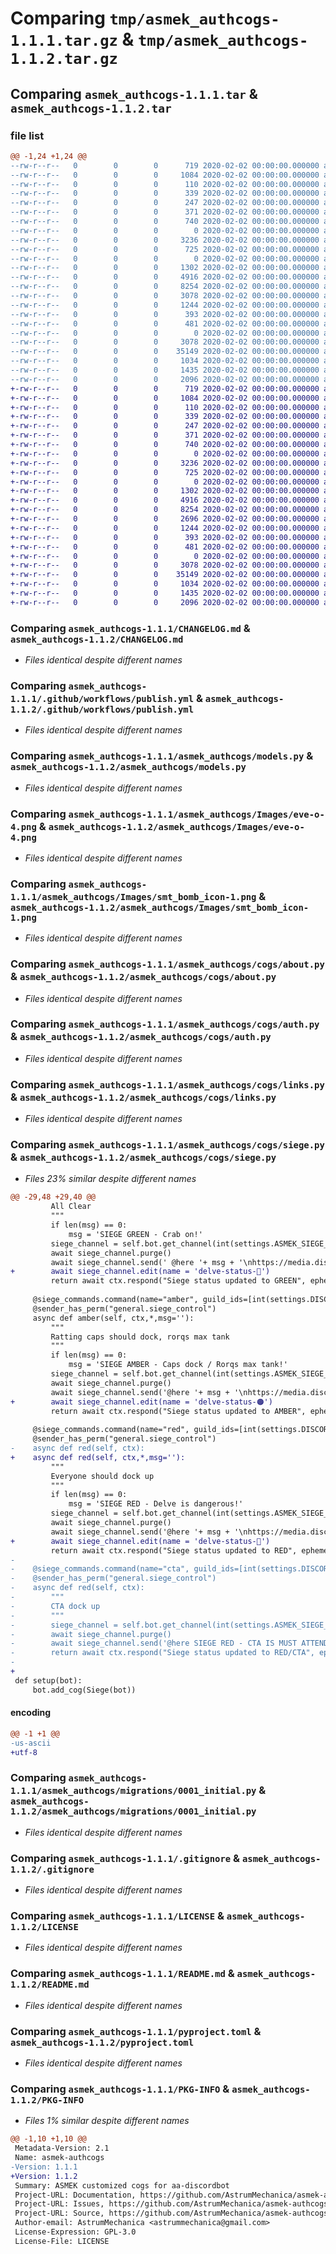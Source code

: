 # Comparing `tmp/asmek_authcogs-1.1.1.tar.gz` & `tmp/asmek_authcogs-1.1.2.tar.gz`

## Comparing `asmek_authcogs-1.1.1.tar` & `asmek_authcogs-1.1.2.tar`

### file list

```diff
@@ -1,24 +1,24 @@
--rw-r--r--   0        0        0      719 2020-02-02 00:00:00.000000 asmek_authcogs-1.1.1/CHANGELOG.md
--rw-r--r--   0        0        0     1084 2020-02-02 00:00:00.000000 asmek_authcogs-1.1.1/.github/workflows/publish.yml
--rw-r--r--   0        0        0      110 2020-02-02 00:00:00.000000 asmek_authcogs-1.1.1/asmek_authcogs/__init__.py
--rw-r--r--   0        0        0      339 2020-02-02 00:00:00.000000 asmek_authcogs-1.1.1/asmek_authcogs/app_settings.py
--rw-r--r--   0        0        0      247 2020-02-02 00:00:00.000000 asmek_authcogs-1.1.1/asmek_authcogs/apps.py
--rw-r--r--   0        0        0      371 2020-02-02 00:00:00.000000 asmek_authcogs-1.1.1/asmek_authcogs/auth_hooks.py
--rw-r--r--   0        0        0      740 2020-02-02 00:00:00.000000 asmek_authcogs-1.1.1/asmek_authcogs/models.py
--rw-r--r--   0        0        0        0 2020-02-02 00:00:00.000000 asmek_authcogs-1.1.1/asmek_authcogs/Images/__init__.py
--rw-r--r--   0        0        0     3236 2020-02-02 00:00:00.000000 asmek_authcogs-1.1.1/asmek_authcogs/Images/eve-o-4.png
--rw-r--r--   0        0        0      725 2020-02-02 00:00:00.000000 asmek_authcogs-1.1.1/asmek_authcogs/Images/smt_bomb_icon-1.png
--rw-r--r--   0        0        0        0 2020-02-02 00:00:00.000000 asmek_authcogs-1.1.1/asmek_authcogs/cogs/__init__.py
--rw-r--r--   0        0        0     1302 2020-02-02 00:00:00.000000 asmek_authcogs-1.1.1/asmek_authcogs/cogs/about.py
--rw-r--r--   0        0        0     4916 2020-02-02 00:00:00.000000 asmek_authcogs-1.1.1/asmek_authcogs/cogs/auth.py
--rw-r--r--   0        0        0     8254 2020-02-02 00:00:00.000000 asmek_authcogs-1.1.1/asmek_authcogs/cogs/links.py
--rw-r--r--   0        0        0     3078 2020-02-02 00:00:00.000000 asmek_authcogs-1.1.1/asmek_authcogs/cogs/siege.py
--rw-r--r--   0        0        0     1244 2020-02-02 00:00:00.000000 asmek_authcogs-1.1.1/asmek_authcogs/migrations/0001_initial.py
--rw-r--r--   0        0        0      393 2020-02-02 00:00:00.000000 asmek_authcogs-1.1.1/asmek_authcogs/migrations/0002_alter_link_name.py
--rw-r--r--   0        0        0      481 2020-02-02 00:00:00.000000 asmek_authcogs-1.1.1/asmek_authcogs/migrations/0003_alter_general_options.py
--rw-r--r--   0        0        0        0 2020-02-02 00:00:00.000000 asmek_authcogs-1.1.1/asmek_authcogs/migrations/__init__.py
--rw-r--r--   0        0        0     3078 2020-02-02 00:00:00.000000 asmek_authcogs-1.1.1/.gitignore
--rw-r--r--   0        0        0    35149 2020-02-02 00:00:00.000000 asmek_authcogs-1.1.1/LICENSE
--rw-r--r--   0        0        0     1034 2020-02-02 00:00:00.000000 asmek_authcogs-1.1.1/README.md
--rw-r--r--   0        0        0     1435 2020-02-02 00:00:00.000000 asmek_authcogs-1.1.1/pyproject.toml
--rw-r--r--   0        0        0     2096 2020-02-02 00:00:00.000000 asmek_authcogs-1.1.1/PKG-INFO
+-rw-r--r--   0        0        0      719 2020-02-02 00:00:00.000000 asmek_authcogs-1.1.2/CHANGELOG.md
+-rw-r--r--   0        0        0     1084 2020-02-02 00:00:00.000000 asmek_authcogs-1.1.2/.github/workflows/publish.yml
+-rw-r--r--   0        0        0      110 2020-02-02 00:00:00.000000 asmek_authcogs-1.1.2/asmek_authcogs/__init__.py
+-rw-r--r--   0        0        0      339 2020-02-02 00:00:00.000000 asmek_authcogs-1.1.2/asmek_authcogs/app_settings.py
+-rw-r--r--   0        0        0      247 2020-02-02 00:00:00.000000 asmek_authcogs-1.1.2/asmek_authcogs/apps.py
+-rw-r--r--   0        0        0      371 2020-02-02 00:00:00.000000 asmek_authcogs-1.1.2/asmek_authcogs/auth_hooks.py
+-rw-r--r--   0        0        0      740 2020-02-02 00:00:00.000000 asmek_authcogs-1.1.2/asmek_authcogs/models.py
+-rw-r--r--   0        0        0        0 2020-02-02 00:00:00.000000 asmek_authcogs-1.1.2/asmek_authcogs/Images/__init__.py
+-rw-r--r--   0        0        0     3236 2020-02-02 00:00:00.000000 asmek_authcogs-1.1.2/asmek_authcogs/Images/eve-o-4.png
+-rw-r--r--   0        0        0      725 2020-02-02 00:00:00.000000 asmek_authcogs-1.1.2/asmek_authcogs/Images/smt_bomb_icon-1.png
+-rw-r--r--   0        0        0        0 2020-02-02 00:00:00.000000 asmek_authcogs-1.1.2/asmek_authcogs/cogs/__init__.py
+-rw-r--r--   0        0        0     1302 2020-02-02 00:00:00.000000 asmek_authcogs-1.1.2/asmek_authcogs/cogs/about.py
+-rw-r--r--   0        0        0     4916 2020-02-02 00:00:00.000000 asmek_authcogs-1.1.2/asmek_authcogs/cogs/auth.py
+-rw-r--r--   0        0        0     8254 2020-02-02 00:00:00.000000 asmek_authcogs-1.1.2/asmek_authcogs/cogs/links.py
+-rw-r--r--   0        0        0     2696 2020-02-02 00:00:00.000000 asmek_authcogs-1.1.2/asmek_authcogs/cogs/siege.py
+-rw-r--r--   0        0        0     1244 2020-02-02 00:00:00.000000 asmek_authcogs-1.1.2/asmek_authcogs/migrations/0001_initial.py
+-rw-r--r--   0        0        0      393 2020-02-02 00:00:00.000000 asmek_authcogs-1.1.2/asmek_authcogs/migrations/0002_alter_link_name.py
+-rw-r--r--   0        0        0      481 2020-02-02 00:00:00.000000 asmek_authcogs-1.1.2/asmek_authcogs/migrations/0003_alter_general_options.py
+-rw-r--r--   0        0        0        0 2020-02-02 00:00:00.000000 asmek_authcogs-1.1.2/asmek_authcogs/migrations/__init__.py
+-rw-r--r--   0        0        0     3078 2020-02-02 00:00:00.000000 asmek_authcogs-1.1.2/.gitignore
+-rw-r--r--   0        0        0    35149 2020-02-02 00:00:00.000000 asmek_authcogs-1.1.2/LICENSE
+-rw-r--r--   0        0        0     1034 2020-02-02 00:00:00.000000 asmek_authcogs-1.1.2/README.md
+-rw-r--r--   0        0        0     1435 2020-02-02 00:00:00.000000 asmek_authcogs-1.1.2/pyproject.toml
+-rw-r--r--   0        0        0     2096 2020-02-02 00:00:00.000000 asmek_authcogs-1.1.2/PKG-INFO
```

### Comparing `asmek_authcogs-1.1.1/CHANGELOG.md` & `asmek_authcogs-1.1.2/CHANGELOG.md`

 * *Files identical despite different names*

### Comparing `asmek_authcogs-1.1.1/.github/workflows/publish.yml` & `asmek_authcogs-1.1.2/.github/workflows/publish.yml`

 * *Files identical despite different names*

### Comparing `asmek_authcogs-1.1.1/asmek_authcogs/models.py` & `asmek_authcogs-1.1.2/asmek_authcogs/models.py`

 * *Files identical despite different names*

### Comparing `asmek_authcogs-1.1.1/asmek_authcogs/Images/eve-o-4.png` & `asmek_authcogs-1.1.2/asmek_authcogs/Images/eve-o-4.png`

 * *Files identical despite different names*

### Comparing `asmek_authcogs-1.1.1/asmek_authcogs/Images/smt_bomb_icon-1.png` & `asmek_authcogs-1.1.2/asmek_authcogs/Images/smt_bomb_icon-1.png`

 * *Files identical despite different names*

### Comparing `asmek_authcogs-1.1.1/asmek_authcogs/cogs/about.py` & `asmek_authcogs-1.1.2/asmek_authcogs/cogs/about.py`

 * *Files identical despite different names*

### Comparing `asmek_authcogs-1.1.1/asmek_authcogs/cogs/auth.py` & `asmek_authcogs-1.1.2/asmek_authcogs/cogs/auth.py`

 * *Files identical despite different names*

### Comparing `asmek_authcogs-1.1.1/asmek_authcogs/cogs/links.py` & `asmek_authcogs-1.1.2/asmek_authcogs/cogs/links.py`

 * *Files identical despite different names*

### Comparing `asmek_authcogs-1.1.1/asmek_authcogs/cogs/siege.py` & `asmek_authcogs-1.1.2/asmek_authcogs/cogs/siege.py`

 * *Files 23% similar despite different names*

```diff
@@ -29,48 +29,40 @@
         All Clear
         """
         if len(msg) == 0:
             msg = 'SIEGE GREEN - Crab on!'
         siege_channel = self.bot.get_channel(int(settings.ASMEK_SIEGE_CHANNEL))
         await siege_channel.purge()
         await siege_channel.send(' @here '+ msg + '\nhttps://media.discordapp.net/attachments/478100446238474282/671250121178218496/Green_w_Excav.gif')
+        await siege_channel.edit(name = 'delve-status-💸')
         return await ctx.respond("Siege status updated to GREEN", ephemeral=True)
     
     @siege_commands.command(name="amber", guild_ids=[int(settings.DISCORD_GUILD_ID)])
     @sender_has_perm("general.siege_control")
     async def amber(self, ctx,*,msg=''):
         """
         Ratting caps should dock, rorqs max tank
         """
         if len(msg) == 0:
             msg = 'SIEGE AMBER - Caps dock / Rorqs max tank!'
         siege_channel = self.bot.get_channel(int(settings.ASMEK_SIEGE_CHANNEL))
         await siege_channel.purge()
         await siege_channel.send('@here '+ msg + '\nhttps://media.discordapp.net/attachments/726469660916318218/829165923436331039/unknown.png')
+        await siege_channel.edit(name = 'delve-status-🟠')
         return await ctx.respond("Siege status updated to AMBER", ephemeral=True)
     
     @siege_commands.command(name="red", guild_ids=[int(settings.DISCORD_GUILD_ID)])
     @sender_has_perm("general.siege_control")
-    async def red(self, ctx):
+    async def red(self, ctx,*,msg=''):
         """
         Everyone should dock up
         """
         if len(msg) == 0:
             msg = 'SIEGE RED - Delve is dangerous!'
         siege_channel = self.bot.get_channel(int(settings.ASMEK_SIEGE_CHANNEL))
         await siege_channel.purge()
         await siege_channel.send('@here '+ msg + '\nhttps://media.discordapp.net/attachments/478100446238474282/671250121345728542/Red_Final.gif')
+        await siege_channel.edit(name = 'delve-status-🔴')
         return await ctx.respond("Siege status updated to RED", ephemeral=True)
-    
-    @siege_commands.command(name="cta", guild_ids=[int(settings.DISCORD_GUILD_ID)])
-    @sender_has_perm("general.siege_control")
-    async def red(self, ctx):
-        """
-        CTA dock up
-        """
-        siege_channel = self.bot.get_channel(int(settings.ASMEK_SIEGE_CHANNEL))
-        await siege_channel.purge()
-        await siege_channel.send('@here SIEGE RED - CTA IS MUST ATTEND! \nhttps://media.discordapp.net/attachments/478100446238474282/671250121345728542/Red_Final.gif')
-        return await ctx.respond("Siege status updated to RED/CTA", ephemeral=True)
-    
+        
 def setup(bot):
     bot.add_cog(Siege(bot))
```

#### encoding

```diff
@@ -1 +1 @@
-us-ascii
+utf-8
```

### Comparing `asmek_authcogs-1.1.1/asmek_authcogs/migrations/0001_initial.py` & `asmek_authcogs-1.1.2/asmek_authcogs/migrations/0001_initial.py`

 * *Files identical despite different names*

### Comparing `asmek_authcogs-1.1.1/.gitignore` & `asmek_authcogs-1.1.2/.gitignore`

 * *Files identical despite different names*

### Comparing `asmek_authcogs-1.1.1/LICENSE` & `asmek_authcogs-1.1.2/LICENSE`

 * *Files identical despite different names*

### Comparing `asmek_authcogs-1.1.1/README.md` & `asmek_authcogs-1.1.2/README.md`

 * *Files identical despite different names*

### Comparing `asmek_authcogs-1.1.1/pyproject.toml` & `asmek_authcogs-1.1.2/pyproject.toml`

 * *Files identical despite different names*

### Comparing `asmek_authcogs-1.1.1/PKG-INFO` & `asmek_authcogs-1.1.2/PKG-INFO`

 * *Files 1% similar despite different names*

```diff
@@ -1,10 +1,10 @@
 Metadata-Version: 2.1
 Name: asmek-authcogs
-Version: 1.1.1
+Version: 1.1.2
 Summary: ASMEK customized cogs for aa-discordbot
 Project-URL: Documentation, https://github.com/AstrumMechanica/asmek-authcogs#readme
 Project-URL: Issues, https://github.com/AstrumMechanica/asmek-authcogs/issues
 Project-URL: Source, https://github.com/AstrumMechanica/asmek-authcogs
 Author-email: AstrumMechanica <astrummechanica@gmail.com>
 License-Expression: GPL-3.0
 License-File: LICENSE
```

